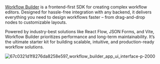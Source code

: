 [Workflow Builder](https://www.workflowbuilder.io/) is a frontend-first SDK for creating complex workflow editors. Designed for hassle-free integration with any backend, it delivers everything you need to design workflows faster – from drag-and-drop nodes to customizable layouts. 


Powered by industry-best solutions like React Flow, JSON Forms, and Vite, Workflow Builder prioritizes performance and long-term maintainability. It’s the ultimate starter kit for building scalable, intuitive, and production-ready workflow solutions.



![67c0321d1f8276da8258e597_workflow_builder_app_ui_interface-p-2000](https://github.com/user-attachments/assets/9747594c-a46f-4394-af74-439fe021869f)
